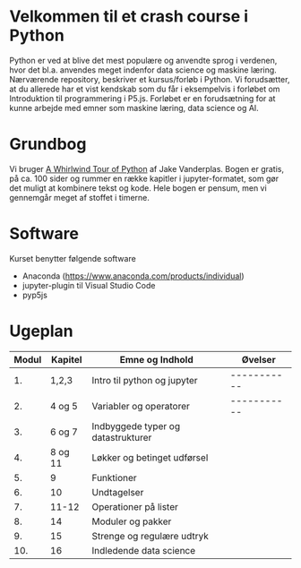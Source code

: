 # Velkommen til et crash course i Python
Python er ved at blive det mest populære og anvendte sprog i verdenen, hvor det bl.a. anvendes meget indenfor data science og maskine læring.
Nærværende repository, beskriver et kursus/forløb i Python. Vi forudsætter, at du allerede har et vist kendskab som du får i eksempelvis i forløbet om Introduktion til programmering i P5.js.
Forløbet er en forudsætning for at kunne arbejde med emner som maskine læring, data science og AI.
# Grundbog
Vi bruger [A Whirlwind Tour of Python](https://jakevdp.github.io/WhirlwindTourOfPython/) af Jake Vanderplas. Bogen er gratis, på ca. 100 sider og rummer en række kapitler i jupyter-formatet, som gør det muligt at kombinere tekst og kode.
Hele bogen er pensum, men vi gennemgår meget af stoffet i timerne.


# Software
Kurset benytter følgende software 
- Anaconda (https://www.anaconda.com/products/individual) 
- jupyter-plugin til Visual Studio Code
- pyp5js


# Ugeplan
Modul       | Kapitel     | Emne og Indhold             | Øvelser     |
----------- | ----------- | -----------                 | ----------- |
1.          | 1,2,3       | Intro til python og jupyter | ----------- |
2. | 4 og 5 | Variabler og operatorer  | ----------- |
3. | 6 og 7 | Indbyggede typer og datastrukturer | |
4. | 8 og 11 | Løkker og betinget udførsel | |
5. | 9 | Funktioner | |
6. | 10 | Undtagelser | |
7. | 11-12 | Operationer på lister ||
8. | 14 | Moduler og pakker | |
9. | 15 | Strenge og regulære udtryk ||
10. | 16 | Indledende data science | |
